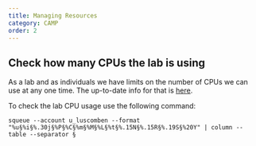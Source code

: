 ```yaml
---
title: Managing Resources
category: CAMP
order: 2
---
```


## Check how many CPUs the lab is using

As a lab and as individuals we have limits on the number of CPUs we can use at any one time. The up-to-date info for that is [here](https://wiki.thecrick.org/display/HPC/Running+jobs+on+CAMP).

To check the lab CPU usage use the following command:

`squeue --account u_luscomben --format "%u§%i§%.30j§%P§%C§%m§%M§%L§%t§%.15N§%.15R§%.19S§%20Y" | column --table --separator §`
